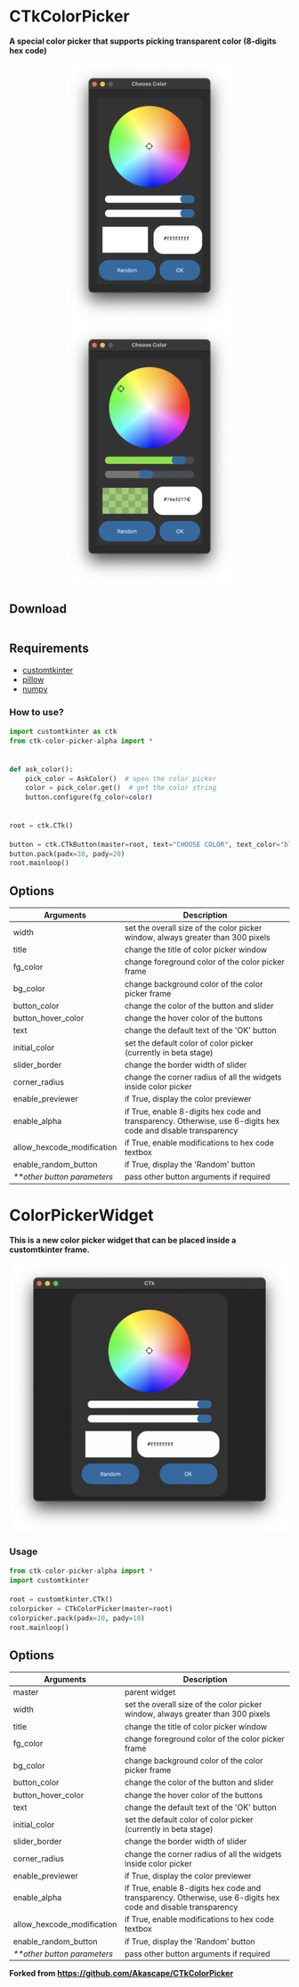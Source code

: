 # CTkColorPicker
**A special color picker that supports picking transparent color (8-digits hex code)**

<p align="center">
    <img alt="screenshot" src="readme_img/screenshot-default.png" width="300"/>
    <img alt="screenshot" src="readme_img/screenshot-color.png" width="300"/>
</p>

## Download

```

```

## Requirements
- [customtkinter](https://github.com/TomSchimansky/CustomTkinter)
- [pillow](https://pypi.org/project/Pillow/)
- [numpy](https://numpy.org)

### How to use?

```python
import customtkinter as ctk
from ctk-color-picker-alpha import *


def ask_color():
    pick_color = AskColor()  # open the color picker
    color = pick_color.get()  # get the color string
    button.configure(fg_color=color)


root = ctk.CTk()

button = ctk.CTkButton(master=root, text="CHOOSE COLOR", text_color="black", command=ask_color)
button.pack(padx=30, pady=20)
root.mainloop()
```

## Options
| Arguments                   | Description                                                                                                   |
|-----------------------------|---------------------------------------------------------------------------------------------------------------|
| width                       | set the overall size of the color picker window, always greater than 300 pixels                               |
| title                       | change the title of color picker window                                                                       |
| fg_color                    | change foreground color of the color picker frame                                                             |
| bg_color                    | change background color of the color picker frame                                                             |
| button_color                | change the color of the button and slider                                                                     |
| button_hover_color          | change the hover color of the buttons                                                                         |
| text                        | change the default text of the 'OK' button                                                                    |
| initial_color               | set the default color of color picker (currently in beta stage)                                               |
| slider_border               | change the border width of slider                                                                             |
| corner_radius               | change the corner radius of all the widgets inside color picker                                               |
| enable_previewer            | if True, display the color previewer                                                                          |
| enable_alpha                | if True, enable 8-digits hex code and transparency. Otherwise, use 6-digits hex code and disable transparency |
| allow_hexcode_modification  | if True, enable modifications to hex code textbox                                                             |
| enable_random_button        | if True, display the 'Random' button                                                                          |
| _**other button parameters_ | pass other button arguments if required                                                                       |

# ColorPickerWidget
**This is a new color picker widget that can be placed inside a customtkinter frame.**

<p align="center">
    <img alt="screenshot" src="readme_img/screenshot-widget.png" width="500"/>
</p>

### Usage

```python
from ctk-color-picker-alpha import *
import customtkinter

root = customtkinter.CTk()
colorpicker = CTkColorPicker(master=root)
colorpicker.pack(padx=10, pady=10)
root.mainloop()
```

## Options
| Arguments                   | Description                                                                                                   |
|-----------------------------|---------------------------------------------------------------------------------------------------------------|
| master                      | parent widget                                                                                                 |
| width                       | set the overall size of the color picker window, always greater than 300 pixels                               |
| title                       | change the title of color picker window                                                                       |
| fg_color                    | change foreground color of the color picker frame                                                             |
| bg_color                    | change background color of the color picker frame                                                             |
| button_color                | change the color of the button and slider                                                                     |
| button_hover_color          | change the hover color of the buttons                                                                         |
| text                        | change the default text of the 'OK' button                                                                    |
| initial_color               | set the default color of color picker (currently in beta stage)                                               |
| slider_border               | change the border width of slider                                                                             |
| corner_radius               | change the corner radius of all the widgets inside color picker                                               |
| enable_previewer            | if True, display the color previewer                                                                          |
| enable_alpha                | if True, enable 8-digits hex code and transparency. Otherwise, use 6-digits hex code and disable transparency |
| allow_hexcode_modification  | if True, enable modifications to hex code textbox                                                             |
| enable_random_button        | if True, display the 'Random' button                                                                          |
| _**other button parameters_ | pass other button arguments if required                                                                       |

**Forked from https://github.com/Akascape/CTkColorPicker**
